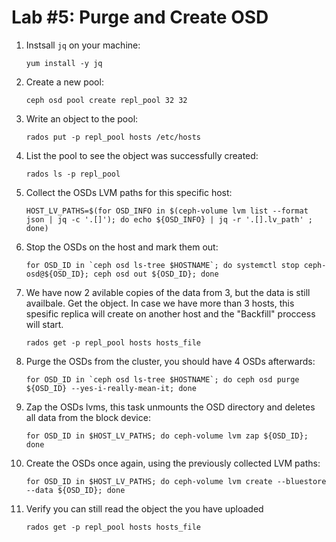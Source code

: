 # Lab #5: Purge and Create OSD

1. Instsall `jq` on your machine:

    ```
    yum install -y jq   
    ```
    
2. Create a new pool:

    ```
    ceph osd pool create repl_pool 32 32 
    ```
    
3. Write an object to the pool:
  
     ```
   rados put -p repl_pool hosts /etc/hosts
    ```
    
4. List the pool to see the object was successfully created:

     ```
    rados ls -p repl_pool
    ```
    
5. Collect the OSDs LVM paths for this specific host:

    ```
    HOST_LV_PATHS=$(for OSD_INFO in $(ceph-volume lvm list --format json | jq -c '.[]'); do echo ${OSD_INFO} | jq -r '.[].lv_path' ; done)
    ```
    
6. Stop the OSDs on the host and mark them out:

    ```
    for OSD_ID in `ceph osd ls-tree $HOSTNAME`; do systemctl stop ceph-osd@${OSD_ID}; ceph osd out ${OSD_ID}; done
    ```
    
7. We have now 2 avilable copies of the data from 3, but the data is still availbale. Get the object.
   In case we have more than 3 hosts, this spesific replica will create on another host and the "Backfill" proccess will
   start.

    ```
    rados get -p repl_pool hosts hosts_file   
    ```
    
8. Purge the OSDs from the cluster, you should have 4 OSDs afterwards:

    ```
    for OSD_ID in `ceph osd ls-tree $HOSTNAME`; do ceph osd purge ${OSD_ID} --yes-i-really-mean-it; done   
    ```
    
9. Zap the OSDs lvms, this task unmounts the OSD directory and deletes all data from the block device:
    
      ```
    for OSD_ID in $HOST_LV_PATHS; do ceph-volume lvm zap ${OSD_ID}; done  
    ```
    
10. Create the OSDs once again, using the previously collected LVM paths:

    ```
    for OSD_ID in $HOST_LV_PATHS; do ceph-volume lvm create --bluestore --data ${OSD_ID}; done  
    ```

11. Verify you can still read the object the you have uploaded

    ```
    rados get -p repl_pool hosts hosts_file  
    ```
